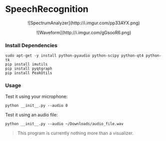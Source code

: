 # SpeechRecognition

<p align="center">
	![SpectrumAnalyzer](http://i.imgur.com/pp33AYX.png)
</p>

<p align="center">
	![Waveform](http://i.imgur.com/gGsooR6.png)
</p>

### Install Dependencies

```
sudo apt-get -y install python-pyaudio python-scipy python-qt4 python-tk
pip install imutils
pip install pyqtgraph
pip install PeakUtils
```

### Usage

Test it using your microphone:

```
python __init__.py --audio 0
```

Test it using an audio file:

```
python __init__.py --audio ~/Downloads/audio_file.wav
```

> This program is currently nothing more than a visualizer.
